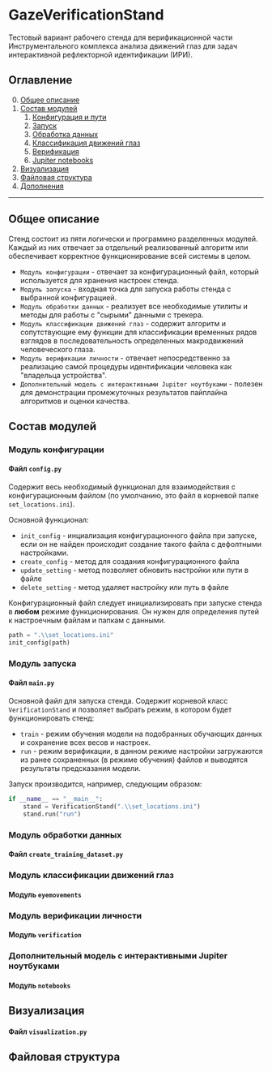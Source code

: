 # GazeVerificationStand

Тестовый вариант рабочего стенда для верификационной части Инструментального комплекса анализа движений глаз для задач интерактивной рефлекторной идентификации (ИРИ).

## Оглавление

0. [Общее описание](#Общее-описание)
1. [Состав модулей](#Состав-модулей)
    1. [Конфигурация и пути](#Конфигурация)
    2. [Запуск](#Запуск)
    3. [Обработка данных](#Обработка)
    4. [Классификация движений глаз](#Классификация-движений)
    5. [Верификация](#Верификация)
    6. [Jupiter notebooks](#Jupiter-notebooks)
2. [Визуализация](#Визуализация)
3. [Файловая структура](#Файловая-структура)
4. [Дополнения](#Дополнения)
  ____
  
## Общее описание

Стенд состоит из пяти логически и программно разделенных модулей. Каждый из них отвечает за отдельный реализованный алгоритм или обеспечивает корректное функционирование всей системы в целом.
* `Модуль конфигурации` - отвечает за конфигурационный файл, который используется для хранения настроек стенда.
* `Модуль запуска` - входная точка для запуска работы стенда с выбранной конфигурацией.
* `Модуль обработки данных` - реализует все необходимые утилиты и методы для работы с "сырыми" данными с трекера.
* `Модуль классификации движений глаз` - содержит алгоритм и сопутствующие ему функции для классификации временных рядов взглядов в последовательность определенных макродвижений человеческого глаза.
* `Модуль верификации личности` - отвечает непосредственно за реализацию самой процедуры идентификации человека как "владельца устройства".
* `Дополнительный модель с интерактивными Jupiter ноутбуками` - полезен для демонстрации промежуточных результатов пайплайна алгоритмов и оценки качества.

## Состав модулей

### Модуль конфигурации
#### Файл `config.py`
Содержит весь необходимый функционал для взаимодействия с конфигурационным файлом (по умолчанию, это файл в корневой папке `set_locations.ini`).

Основной функционал:
+ `init_config` - инциализация конфигурационного файла при запуске, если он не найден происходит создание такого файла с дефолтными настройками.
+ `create_config` - метод для создания конфигурационного файла
+ `update_setting` - метод позволяет обновить настройки или пути в файле
+ `delete_setting` - метод удаляет настройку или путь в файле

Конфигурационный файл следует инициализировать при запуске стенда в **любом** режиме функционирования. Он нужен для определения путей к настроечным файлам и папкам с данными.
```python
path = ".\\set_locations.ini"
init_config(path)
```

### Модуль запуска
#### Файл `main.py`
Основной файл для запуска стенда. Содержит корневой класс `VerificationStand` и позволяет выбрать режим, в котором будет функционировать стенд: 
+ `train` - режим обучения модели на подобранных обучающих данных и сохранение всех весов и настроек.
+ `run` - режим верификации, в данном режиме настройки загружаются из ранее сохраненных (в режиме обучения) файлов и выводятся результаты предсказания модели.

Запуск производится, например, следующим образом:
```python
if __name__ == "__main__":
    stand = VerificationStand(".\\set_locations.ini")
    stand.run("run")
```

### Модуль обработки данных
#### Файл `create_training_dataset.py`

### Модуль классификации движений глаз
#### Модуль `eyemovements`

### Модуль верификации личности
#### Модуль `verification`

### Дополнительный модель с интерактивными Jupiter ноутбуками
#### Модуль `notebooks`

## Визуализация
#### Файл `visualization.py`


## Файловая структура
